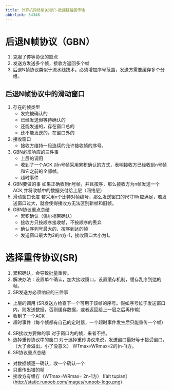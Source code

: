 ```yaml
---
title: 计算机网络相关知识-数据链路层传输
abbrlink: 34346
---
```

# 后退N帧协议（GBN）
1. 克服了停等协议的缺点
2. 发送方发送多个帧，接收方返回多个帧
3. 后退N帧协议类似于流水线技术。必须增加序号范围，发送方需要缓存多个分组。
## 后退N帧协议中的滑动窗口
1. 存在的帧类型
   * 发完被确认的
   * 已经发送但等待确认的
   * 还能发送的，存在窗口总的
   * 还不能发送的，在窗口外的
2. 接收窗口
   * 接收方维持一段连续的允许接收帧的序号。
3. GBN必须响应的三件事
   * 上层的调用
   * 收到了一个ACK 对n号帧采用累积确认的方式，表明接收方已经收到n号帧和它之前的全部帧。
   * 超时事件
4. GBN要做的事
   如果正确收到n号帧，并且按序，那么接收方为n帧发送一个ACK,并将改帧中的数据交付给上层（网络层）
5. 滑动窗口长度
   若采用n个比特对帧编号，那么发送窗口的尺寸Wr应满足，若发送窗口过大，就会使得接收方无法区别新帧和旧帧。
6. GBN协议重点总结
   * 累积确认（偶尔捎带确认）
   * 接收方只按顺序接收帧，不按顺序的丢弃
   * 确认序列号最大的、按序到达的帧
   * 发送窗口最大为2的n方-1，接收窗口大小为1。
# 选择重传协议(SR)
1. 累积确认，会导致批量重传。
2. 解决办法：设置单个确认，加大接收窗口，设置缓存机制，缓存乱序到达的帧。
3. SR发送方必须响应的三件事
 * 上层的调用 (SR发送方检查下一个可用于该帧的序号。假如序号位于发送窗口内，则发送数据，否则缓存数据，或者返回给上一层之后再传输）
 * 收到了一个ACK
 * 超时事件（每个帧都有自己的定时器，一个超时事件发生后只能重传一个帧）
4. SR接收方要做的事
   对于窗口内的帧，来者不拒。
5. 选择重传协议中的窗口
   对于选择重传协议来说，发送窗口最好等于接受窗口。（大了会溢出，小了没意义）
   WTmax=WRmax=2的(n-1)方。
6. SR协议重点总结
  * 对数据帧逐一确认，收一个确认一个
  * 只重传出错的帧
  * 接收方有缓存（WTmax=WRmax= 2n-1方）
![alt tupian] (http://static.runoob.com/images/runoob-logo.png)


   

   
